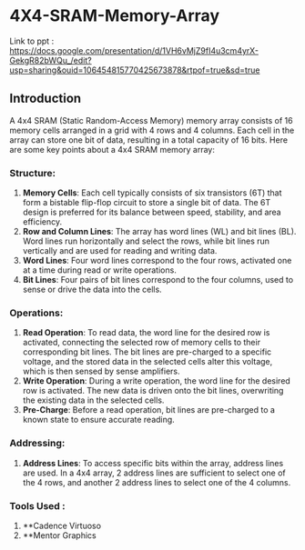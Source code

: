 # 4X4-SRAM-Memory-Array
Link to ppt : https://docs.google.com/presentation/d/1VH6vMjZ9fI4u3cm4yrX-GekgR82bWQu_/edit?usp=sharing&ouid=106454815770425673878&rtpof=true&sd=true
## Introduction 
A 4x4 SRAM (Static Random-Access Memory) memory array consists of 16 memory cells arranged in a grid with 4 rows and 4 columns. Each cell in the array can store one bit of data, resulting in a total capacity of 16 bits. Here are some key points about a 4x4 SRAM memory array:

### Structure:
1. **Memory Cells**: Each cell typically consists of six transistors (6T) that form a bistable flip-flop circuit to store a single bit of data. The 6T design is preferred for its balance between speed, stability, and area efficiency.
2. **Row and Column Lines**: The array has word lines (WL) and bit lines (BL). Word lines run horizontally and select the rows, while bit lines run vertically and are used for reading and writing data.
3. **Word Lines**: Four word lines correspond to the four rows, activated one at a time during read or write operations.
4. **Bit Lines**: Four pairs of bit lines correspond to the four columns, used to sense or drive the data into the cells.

### Operations:
1. **Read Operation**: To read data, the word line for the desired row is activated, connecting the selected row of memory cells to their corresponding bit lines. The bit lines are pre-charged to a specific voltage, and the stored data in the selected cells alter this voltage, which is then sensed by sense amplifiers.
2. **Write Operation**: During a write operation, the word line for the desired row is activated. The new data is driven onto the bit lines, overwriting the existing data in the selected cells.
3. **Pre-Charge**: Before a read operation, bit lines are pre-charged to a known state to ensure accurate reading.

### Addressing:
1. **Address Lines**: To access specific bits within the array, address lines are used. In a 4x4 array, 2 address lines are sufficient to select one of the 4 rows, and another 2 address lines to select one of the 4 columns.

### Tools Used :
1. **Cadence Virtuoso
2. **Mentor Graphics


